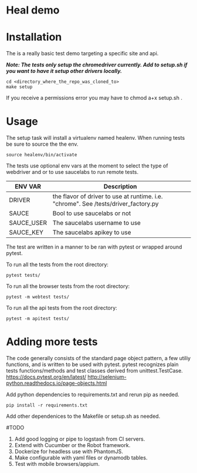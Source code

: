 # Heal demo

# Installation
The is a really basic test demo targeting a specific site and api.

***Note: The tests only setup the chromedriver currently. Add to setup.sh if you want to have it setup other drivers locally.***

    cd <directory_where_the_repo_was_cloned_to>
	make setup
If you receive a permissions error you may have to chmod a+x setup.sh .

# Usage
The setup task will install a virtualenv named healenv. When running tests be sure to source the the env.

```
source healenv/bin/activate
```

The tests use optional env vars at the moment to select the type of webdriver and or to use saucelabs to run remote tests.

| ENV VAR | Description |
| --- | --- |
| DRIVER | the flavor of driver to use at runtime. i.e. "chrome". See /tests/driver_factory.py |
| SAUCE | Bool to use saucelabs or not |
| SAUCE_USER | The saucelabs username to use |
| SAUCE_KEY | The saucelabs apikey to use |

The test are written in a manner to be ran with pytest or wrapped around pytest.

To run all the tests from the root directory:
```
pytest tests/
```
To run all the browser tests from the root directory:
```
pytest -m webtest tests/
```

To run all the api tests from the root directory:
```
pytest -m apitest tests/
```

# Adding more tests
The code generally consists of the standard page object pattern, a few utiliy functions, and is written to be used with pytest. pytest recognizes plain tests functions/methods and test classes derived from unittest.TestCase.
https://docs.pytest.org/en/latest/
http://selenium-python.readthedocs.io/page-objects.html

Add python dependencies to requirements.txt and rerun pip as needed.
```
pip install -r requirements.txt
```
Add other dependenices to the Makefile or setup.sh as needed.

#TODO
1. Add good logging or pipe to logstash from CI servers.
2. Extend with Cucumber or the Robot framework.
3. Dockerize for headless use with PhantomJS.
4. Make configurable with yaml files or dynamodb tables.
5. Test with mobile browsers/appium.
